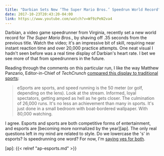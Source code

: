 ```yaml
---
title: "Darbian Sets New ‘The Super Mario Bros.’ Speedrun World Record"
date: 2017-10-23T20:43:20-04:00
link: https://www.youtube.com/watch?v=Wf9zPeN2va4
---
```


Darbian, a video game speedrunner from Virginia, recently set a new world record for _The Super Mario Bros._, by shaving off .35 seconds from the previous title. Watch the video; it's an impressive bit of skill, requiring near instant reaction time and over 20,000 practice attempts. One neat visual I hadn't seen before was a real time display of Darbian's heart rate. I bet we see more of that from speedrunners in the future. 

Reading through the comments on this particular run, I like the way Matthew Panzario, Editor-in-Chief of _TechCrunch_ [compared this display to traditional sports][mp]: 

> eSports are sports, and speed running is the 50 meter (or golf, depending on the lens). Look at the stream. Informed, loyal spectators, getting amped as hell as he gets closer. The culmination of 26,000 runs. It's no less an achievement than many in sports. It's just done in a small bedroom with boat-bordered wallpaper. With 80,000 watching.

I agree. Esports and sports are both competitive forms of entertainment, and esports are [becoming more normalized by the year][ap]. The only real  questions left in my mind are related to style. Do we lowercase the 's' in esports? Is speedrunning one word? For now, I'm [saying yes for both][afsg]. 

[mp]: https://twitter.com/panzer/status/922281190475702272
[afsg]: /projects/style-guide
[ap]: {{< relref "ap-esports.md" >}}